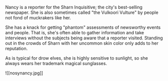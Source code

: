 Nancy is a reporter for the Sharn Inquisitive; the city's best-selling newspaper. She is also sometimes called "the Vulkoori Vulture" by people not fond of muckrakers like her.

She has a knack for getting "phantom" assessments of newsworthy events and people. That is, she's often able to gather information and take interviews without the subjects being aware that a reporter visited. Standing out in the crowds of Sharn with her uncommon skin color only adds to her reputation.

As is typical for drow elves, she is highly sensitive to sunlight, so she always wears her trademark magical sunglasses.

![[nosynancy.jpg]]